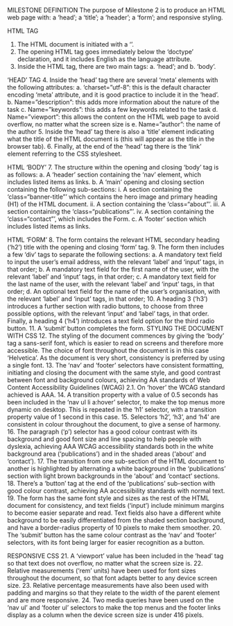 MILESTONE DEFINITION
The purpose of Milestone 2 is to produce an HTML web page with: a ‘head’; a ‘title’; a ‘header’; a ‘form’; and responsive styling.

HTML TAG
1.	The HTML document is initiated with a ‘<!DOCTYPE html>’. 
2.	The opening HTML tag goes immediately below the ‘doctype’ declaration, and it includes English as the language attribute. 
3.	Inside the HTML tag, there are two main tags: 
    a.	‘head’; and 
    b.	‘body’.

‘HEAD’ TAG
4.	Inside the ‘head’ tag there are several ‘meta’ elements with the following attributes: 
    a.	‘charset=”utf-8”: this is the default character encoding ‘meta’ attribute, and it is good practice to include it in the ‘head’.
    b.	Name=”description”: this adds more information about the nature of the task
    c.	Name=”keywords”: this adds a few keywords related to the task
    d.	Name=”viewport”: this allows the content on the HTML web page to avoid overflow, no matter what the screen size is
    e.	Name=”author”: the name of the author
5.	Inside the ‘head’ tag there is also a ‘title’ element indicating what the title of the HTML document is (this will appear as the title in the browser tab).
6.	Finally, at the end of the ‘head’ tag there is the ‘link’ element referring to the CSS stylesheet.

HTML ‘BODY’
7.	The structure within the opening and closing ‘body’ tag is as follows:
    a.	A ‘header’ section containing the ‘nav’ element, which includes listed items as links.
    b.	A ‘main’ opening and closing section containing the following sub-sections:
        i.	A section containing the ‘class=“banner-title”’ which contains the hero image and primary heading (H1) of the HTML document.
        ii.	A section containing the ‘class=“about”’.
        iii.	A section containing the ‘class=“publications”’.
        iv.	A section containing the ‘class=“contact”’, which includes the Form.
    c.	A ‘footer’ section which includes listed items as links.

HTML ‘FORM’
8.	The form contains the relevant HTML secondary heading (‘h2’) title with the opening and closing ‘form’ tag. 
9.	The form then includes a few ‘div’ tags to separate the following sections:
    a.	A mandatory text field to input the user’s email address, with the relevant ‘label’ and ‘input’ tags, in that order;
    b.	A mandatory text field for the first name of the user, with the relevant ‘label’ and ‘input’ tags, in that order;
    c.	A mandatory text field for the last name of the user, with the relevant ‘label’ and ‘input’ tags, in that order; 
    d.	An optional text field for the name of the user’s organisation, with the relevant ‘label’ and ‘input’ tags, in that order; 
10.	A heading 3 (‘h3’) introduces a further section with radio buttons, to choose from three possible options, with the relevant ‘input’ and ‘label’ tags, in that order. Finally, a heading 4 (‘h4’) introduces a text field option for the third radio button.
11.	A ‘submit‘ button completes the form.
STYLING THE DOCUMENT WITH CSS
12.	The styling of the document commences by giving the ‘body’ tag a sans-serif font, which is easier to read on screens and therefore more accessible. The choice of font throughout the document is in this case ‘Helvetica’. As the document is very short, consistency is preferred by using a single font.
13.	The ‘nav’ and ‘footer’ selectors have consistent formatting, initiating and closing the document with the same style, and good contrast between font and background colours, achieving AA standards of Web Content Accessibility Guidelines (WCAG) 2.1. On ‘hover’ the WCAG standard achieved is AAA.
14.	A transition property with a value of 0.5 seconds has been included in the ‘nav ul li a:hover’ selector, to make the top menus more dynamic on desktop. This is repeated in the ‘h1’ selector, with a transition property value of 1 second in this case. 
15.	Selectors ‘h2’, ‘h3’, and ‘h4’ are consistent in colour throughout the document, to give a sense of harmony.
16.	The paragraph (‘p’) selector has a good colour contrast with its background and good font size and line spacing to help people with dyslexia, achieving AAA WCAG accessibility standards both in the white background area (‘publications’) and in the shaded areas (‘about’ and ‘contact’).
17.	The transition from one sub-section of the HTML document to another is highlighted by alternating a white background in the ‘publications’ section with light brown backgrounds in the ‘about’ and ‘contact’ sections. 
18.	There’s a ‘button’ tag at the end of the ‘publications’ sub-section with good colour contrast, achieving AA accessibility standards with normal text. 
19.	The form has the same font style and sizes as the rest of the HTML document for consistency, and text fields (‘input’) include minimum margins to become easier separate and read. Text fields also have a different white background to be easily differentiated from the shaded section background, and have a border-radius property of 10 pixels to make them smoother. 
20.	The ‘submit’ button has the same colour contrast as the ‘nav’ and ‘footer’ selectors, with its font being larger for easier recognition as a button. 

RESPONSIVE CSS
21.	A ‘viewport’ value has been included in the ‘head’ tag so that text does not overflow, no matter what the screen size is. 
22.	Relative measurements (‘rem’ units) have been used for font sizes throughout the document, so that font adapts better to any device screen size. 
23.	Relative percentage measurements have also been used with padding and margins so that they relate to the width of the parent element and are more responsive. 
24.	Two media queries have been used on the ‘nav ul’ and ‘footer ul’ selectors to make the top menus and the footer links display as a column when the device screen size is under 416 pixels. 
